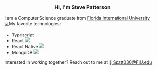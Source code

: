 <h3 align="center"> Hi, I'm Steve Patterson </h3>

<p>
  I am a Computer Science graduate from <a href="https://www.fiu.edu/">Florida International University</a>
  <br />
  💻My favorite technologies:
  <ul>
    <li>Typescript <img src="https://img.shields.io/badge/TypeScript-007ACC?style=for-the-badge&logo=typescript&logoColor=white" height="10"></li>
    <li>React <img src="https://img.shields.io/badge/React-20232A?style=for-the-badge&logo=react&logoColor=61DAFB"></li>
    <li>React Native <img src="https://img.shields.io/badge/React_Native-20232A?style=for-the-badge&logo=react&logoColor=61DAFB"></li>
    <li> MongoDB <img src="https://img.shields.io/badge/MongoDB-4EA94B?style=for-the-badge&logo=mongodb&logoColor=white"></li>
  </ul>
  

  Interested in working together? Reach out to me at 📨<a href="mailto: Spatt030@FIU.edu"> Spatt030@FIU.edu</a>
</p>
  
